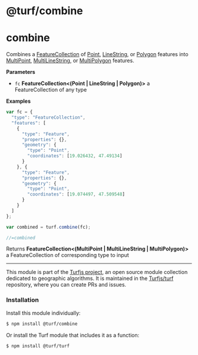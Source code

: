 # @turf/combine

# combine

Combines a [FeatureCollection](FeatureCollection) of [Point](Point),
[LineString](LineString), or [Polygon](Polygon) features
into [MultiPoint](MultiPoint), [MultiLineString](MultiLineString), or
[MultiPolygon](MultiPolygon) features.

**Parameters**

-   `fc` **FeatureCollection&lt;(Point | LineString | Polygon)>** a FeatureCollection of any type

**Examples**

```javascript
var fc = {
  "type": "FeatureCollection",
  "features": [
    {
      "type": "Feature",
      "properties": {},
      "geometry": {
        "type": "Point",
        "coordinates": [19.026432, 47.49134]
      }
    }, {
      "type": "Feature",
      "properties": {},
      "geometry": {
        "type": "Point",
        "coordinates": [19.074497, 47.509548]
      }
    }
  ]
};

var combined = turf.combine(fc);

//=combined
```

Returns **FeatureCollection&lt;(MultiPoint | MultiLineString | MultiPolygon)>** a FeatureCollection of corresponding type to input

---

This module is part of the [Turfjs project](http://turfjs.org/), an open source
module collection dedicated to geographic algorithms. It is maintained in the
[Turfjs/turf](https://github.com/Turfjs/turf) repository, where you can create
PRs and issues.

### Installation

Install this module individually:

```sh
$ npm install @turf/combine
```

Or install the Turf module that includes it as a function:

```sh
$ npm install @turf/turf
```

